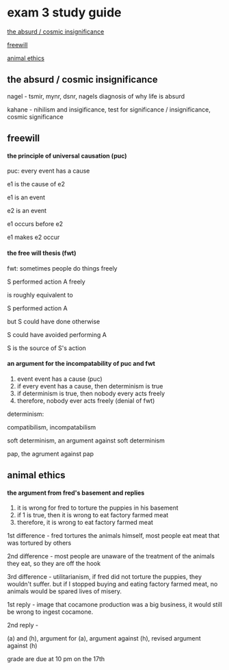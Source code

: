#  exam 3 study guide

[the absurd / cosmic insignificance](#the-absurd-cosmic-insignificance)

[freewill](#freewill)

[animal ethics](#animal-ethics)

##  the absurd / cosmic insignificance

nagel - tsmir, mynr, dsnr, nagels diagnosis of why life is absurd

kahane -  nihilism and insigificance, test for significance /  insignificance, cosmic significance

## freewill

####  the principle of universal causation (puc)

puc:  every event has a cause

e1 is the cause of e2 

e1 is an event

e2 is an event

e1 occurs before e2

e1 makes e2 occur

####  the free will thesis (fwt)

fwt:  sometimes people do things freely

S performed action A freely

is roughly equivalent to 

S performed action A

but S could have done otherwise

S could have avoided performing A

S is the source of S's action

####  an argument for the incompatability of puc and fwt

1.  event event has a cause (puc)
2.  if every event has a cause, then determinism is true
3.  if determinism is true, then nobody every acts freely
4.  therefore, nobody ever acts freely (denial of fwt)

determinism: 


compatibilism, incompatabilism

soft determinism, an argument against soft determinism

pap, the agrument against pap

##  animal ethics

####  the argument from fred's basement and replies

1.  it is wrong for fred to torture the puppies in his basement
2.  if 1 is true, then it is wrong to eat factory farmed meat
3.  therefore, it is wrong to eat factory farmed meat

1st difference -  fred tortures the animals himself, most people eat meat that was tortured by others

2nd difference -  most people are unaware of the treatment of the animals they eat, so they are off the hook

3rd difference -  utilitarianism, if fred did not torture the puppies, they wouldn't suffer.  but if I stopped buying and eating factory farmed meat, no animals would be spared lives of misery.

1st reply -  image that cocamone production was a big business, it would still be wrong to ingest cocamone.

2nd reply - 


(a) and (h), argument for (a), argument against (h), revised argument against (h)

grade are due at 10 pm on the 17th